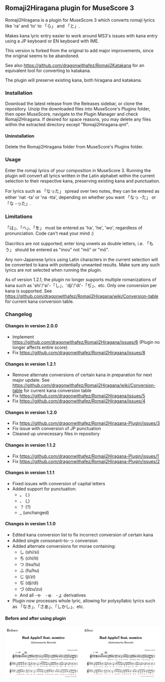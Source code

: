 ## Romaji2Hiragana plugin for MuseScore 3
Romaji2Hiragana is a plugin for MuseScore 3 which converts romaji lyrics like 'ra' and 'to' to 「ら」 and 「と」.

Makes kana lyric entry easier to work around MS3's issues with kana entry using a JP keyboard or EN keyboard with IME.

This version is forked from the original to add major improvements, since the original seems to be abandoned.

See also https://github.com/dragonwithafez/Romaji2Katakana for an equivalent tool for converting to katakana.

The plugin will preserve existing kana, both hiragana and katakana.

### Installation
Download the latest release from the Releases sidebar, or clone the repository. Unzip the downloaded files into MuseScore's Plugins folder, then open MuseScore, navigate to the Plugin Manager and check Romaji2Hiragana. If desired for space reasons, you may delete any files within the extracted directory except "Romaji2Hiragana.qml".

#### Uninstallation
Delete the Romaji2Hiragana folder from MuseScore's Plugins folder.

### Usage
Enter the romaji lyrics of your composition in MuseScore 3. Running the plugin will convert all lyrics written in the Latin alphabet within the current selection to their respective kana, preserving existing kana and punctuation.

For lyrics such as 「なった」 spread over two notes, they can be entered as either 'nat -ta' or 'na -tta', depending on whether you want 「なっ -た」 or 「な -った」.

### Limitations
「は」、「へ」、「を」 must be entered as 'ha', 'he', 'wo', regardless of pronunciation. Code can't read your mind :)

Diacritics are not supported; enter long vowels as double letters, i.e. 「もう」 should be entered as "mou" not "mō" or "mô".

Any non-Japanese lyrics using Latin characters in the current selection will be converted to kana with potentially unwanted results. Make sure any such lyrics are not selected when running the plugin.

As of version 1.2.1, the plugin no longer supports multiple romanizations of kana such as 'shi'/'si'-「し」、'dji'/'di'-「ぢ」、etc. Only one conversion per kana is supported. See https://github.com/dragonwithafez/Romaji2Hiragana/wiki/Conversion-table for current kana conversion table.

### Changelog

#### Changes in version 2.0.0
- Implement https://github.com/dragonwithafez/Romaji2Hiragana/issues/6 (Plugin no longer affects entire score)
- Fix https://github.com/dragonwithafez/Romaji2Hiragana/issues/8

#### Changes in version 1.2.1
- Remove alternate conversions of certain kana in preparation for next major update. See https://github.com/dragonwithafez/Romaji2Hiragana/wiki/Conversion-table for current kana conversion table
- Fix https://github.com/dragonwithafez/Romaji2Hiragana/issues/5
- Fix https://github.com/dragonwithafez/Romaji2Hiragana/issues/4

#### Changes in version 1.2.0
- Fix https://github.com/dragonwithafez/Romaji2Hiragana-Plugin/issues/3
- Fix issue with conversion of JP punctuation
- Cleaned up unnecessary files in repository

#### Changes in version 1.1.2
- Fix https://github.com/dragonwithafez/Romaji2Hiragana-Plugin/issues/1
- Fix https://github.com/dragonwithafez/Romaji2Hiragana-Plugin/issues/2

#### Changes in version 1.1.1
- Fixed issues with conversion of capital letters
- Added support for punctuation:
	- 。 (.)
	- 、 (,)
	- ？ (?)
	- _ (unchanged)

#### Changes in version 1.1.0
- Edited kana conversion list to fix incorrect conversion of certain kana
- Added single consonant-to-っ conversion
- Added alternate conversions for morae containing:
	- し (shi/si)
	- ち (chi/ti)
	- つ (tsu/tu)
	- ふ (fu/hu)
	- じ (ji/zi)
	- ぢ (dji/di)
	- づ (dzu/zu)
	- And all -ゃ　-ゅ　-ょ derivatives
- Plugin now processes whole lyric, allowing for polysyllabic lyrics such as 「なき」、「さあ」、「しかし」、etc.

#### Before and after using plugin
![image](before_after.png)

